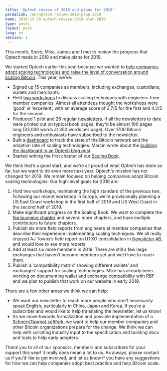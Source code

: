 ```yaml
---
title: 'Optech review of 2018 and plans for 2019'
permalink: /en/optech-review-2018-plan-2019
name: 2018-12-28-optech-review-2018-plan-2019
type: posts
layout: post
lang: en
version: 1
---
```

This month, Steve, Mike, James and I met to review the progress that Optech made
in 2018 and make plans for 2019.

We started Optech earlier this year because we wanted to [help companies adopt
scaling technologies and raise the level of conversation around scaling
Bitcoin][announcement]. This year, we’ve:

- Signed up 15 companies as members, including exchanges, custodians, wallets and merchants.
- Held [two workshops][workshops] to discuss scaling techniques with engineers
  from member companies. Almost all attendees thought the workshops were ‘good’
  or ‘excellent’, with an average score of 3.7/5 for the first and 4.2/5 for the
  second.
- Produced 1 pilot and 26 regular
  [newsletters][]. If all the newsletters to date were printed out on typical
  book pages, they'd be almost 100 pages long (33,000 words at 350 words per
  page). Over 1700 Bitcoin engineers and enthusiasts have subscribed to the
  newsletter.
- Built a [dashboard][] to track the state of the Bitcoin network and the
  adoption rate of scaling technologies. Marcin wrote about the [building the
  dashboard in an Optech blog post][dashboard blog post]. 
- Started writing the first chapter of our [Scaling Book][scaling book].

We think that’s a good start, and we’re all proud of what Optech has done so
far, but we want to do even more next year. Optech's mission has not changed
for 2019. We remain focused on helping companies adopt Bitcoin scaling
technologies. Our high-level goals for 2019 are:

1. Hold two workshops, maintaining the high standard of the previous two.
   Following our recent workshop in Europe, we’re provisionally planning a US
  East Coast workshop in the first half of 2019 and US West Coast in the second
  half of 2019.
1. Make significant progress on the Scaling Book. We want to complete the [fee
   bumping chapter][scaling book feebumping] and several more chapters, and
  have multiple contributors to future chapters.
1. Publish six more field reports from engineers at member companies that
   describe their experience implementing scaling techniques. We all really
   enjoyed AJ Towns’s field report on UTXO consolidation in [Newsletter
   #6][newsletter 6], and would love to see more reports.
1. Add at least six more members in 2019. There are still a few large exchanges
   that haven’t become members yet and we’d love to reach them.
1. Publish a ‘compatibility matrix’ showing different wallets’ and exchanges’
   support for scaling technologies. Mike has already been working on
   documenting wallet and exchange compatibility with RBF and we plan to publish
   that work on our website in early 2019.

There are a few other areas we think we can help:

- We want our newsletter to reach more people who don’t necessarily speak
  English, particularly in China, Japan and Korea. If you’re a subscriber and
  would like to help translating the newsletter, let us know!
- As we move towards formalization and possible implementation of a
  [Schnorr/Taproot softfork][softfork], we want to help our member companies
  and other Bitcoin organizations prepare for the change. We think we can help
  with soliciting industry input to the specification and building docs and tools
  to help early adopters.

Thank you to all of our sponsors, members and subscribers for your support this
year! It really does mean a lot to us. As always, please contact us if you’d
like to get involved, and let us know if you have any suggestions for how we
can help companies adopt best practice and help Bitcoin scale.

[announcement]: https://bitcoinops.org/en/announcing-bitcoin-optech/
[workshops]: https://bitcoinops.org/workshops/
[newsletters]: https://bitcoinops.org/en/newsletters/
[dashboard]: https://dashboard.bitcoinops.org/
[dashboard blog post]: https://bitcoinops.org/en/dashboard-announcement/
[scaling book]: https://github.com/bitcoinops/scaling-book
[scaling book feebumping]: https://github.com/bitcoinops/scaling-book/blob/master/1.fee_bumping/fee_bumping.md
[newsletter 6]: https://bitcoinops.org/en/newsletters/2018/07/31/
[softfork]: https://bitcoinops.org/en/newsletters/2018/12/18/#news
